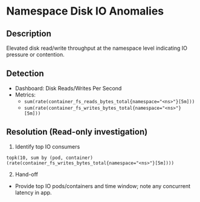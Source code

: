 # Namespace Disk IO Anomalies

## Description
Elevated disk read/write throughput at the namespace level indicating IO pressure or contention.

## Detection
- Dashboard: Disk Reads/Writes Per Second
- Metrics:
  - `sum(rate(container_fs_reads_bytes_total{namespace="<ns>"}[5m]))`
  - `sum(rate(container_fs_writes_bytes_total{namespace="<ns>"}[5m]))`

## Resolution (Read-only investigation)
1) Identify top IO consumers
```promql
topk(10, sum by (pod, container) (rate(container_fs_writes_bytes_total{namespace="<ns>"}[5m])))
```
2) Hand-off
- Provide top IO pods/containers and time window; note any concurrent latency in app.
